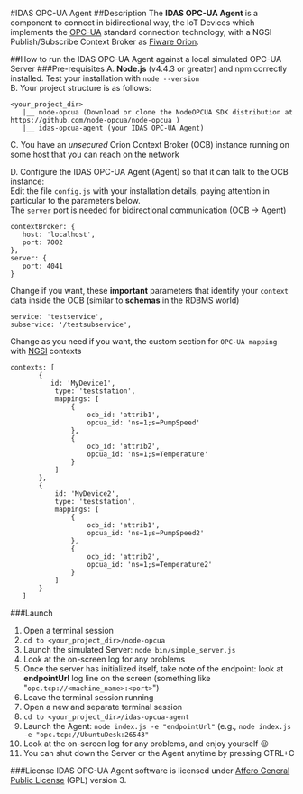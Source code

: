#IDAS OPC-UA Agent
##Description
The **IDAS OPC-UA Agent** is a component to connect in bidirectional way, the IoT Devices which implements the [OPC-UA](https://opcfoundation.org/about/opc-technologies/opc-ua/) standard connection technology, with a NGSI Publish/Subscribe Context Broker as [Fiware Orion](http://catalogue.fiware.org/enablers/publishsubscribe-context-broker-orion-context-broker).

##How to run the IDAS OPC-UA Agent against a local simulated OPC-UA Server
###Pre-requisites
A. **Node.js** (v4.4.3 or greater) and npm correctly installed. Test your installation with ```node --version```<br/>
B. Your project structure is as follows: <br/>
```
<your_project_dir>
   |__ node-opcua (Download or clone the NodeOPCUA SDK distribution at https://github.com/node-opcua/node-opcua )
   |__ idas-opcua-agent (your IDAS OPC-UA Agent)
```

C. You have an _unsecured_ Orion Context Broker (OCB) instance running on some host that you can reach on the network<br/>

D. Configure the IDAS OPC-UA Agent (Agent) so that it can talk to the OCB instance:<br/>
Edit the file ```config.js``` with your installation details, paying attention in particular to the parameters below.<br/>
The ```server``` port is needed for bidirectional communication (OCB -> Agent)<br/>
 ```
contextBroker: {
    host: 'localhost', 
    port: 7002
},
server: {
    port: 4041
}
```
Change if you want, these **important** parameters that identify your ```context``` data inside the OCB (similar to **schemas** in the RDBMS world)</br>
 ```
 service: 'testservice',
 subservice: '/testsubservice',

 ```
 Change as you need if you want, the custom section for ```OPC-UA mapping``` with [NGSI](https://forge.fiware.org/plugins/mediawiki/wiki/fiware/index.php/NGSI-9/NGSI-10_information_model) contexts
 ```
 contexts: [
        {
           id: 'MyDevice1',
            type: 'teststation',
            mappings: [
                {
                    ocb_id: 'attrib1',
                    opcua_id: 'ns=1;s=PumpSpeed'
                },
                {
                    ocb_id: 'attrib2',
                    opcua_id: 'ns=1;s=Temperature'
                }
            ]
        },
        {
            id: 'MyDevice2',
            type: 'teststation',
            mappings: [
                {
                    ocb_id: 'attrib1',
                    opcua_id: 'ns=1;s=PumpSpeed2'
                },
                {
                    ocb_id: 'attrib2',
                    opcua_id: 'ns=1;s=Temperature2'
                }
            ]
        }
    ]

 ```
###Launch
1. Open a terminal session
2. ```cd to <your_project_dir>/node-opcua```
3. Launch the simulated Server: ```node bin/simple_server.js```
4. Look at the on-screen log for any problems 
5. Once the server has initialized itself, take note of the endpoint: look at **endpointUrl** log line on the screen (something like "```opc.tcp://<machine_name>:<port>```")
6. Leave the terminal session running
7. Open a new and separate terminal session
8. ```cd to <your_project_dir>/idas-opcua-agent```
9. Launch the Agent: ```node index.js -e "endpointUrl"``` (e.g., ```node index.js -e "opc.tcp://UbuntuDesk:26543"```
10. Look at the on-screen log for any problems, and enjoy yourself :wink:
11. You can shut down the Server or the Agent anytime by pressing CTRL+C


###License
IDAS OPC-UA Agent software is licensed under [Affero General Public License](http://www.gnu.org/licenses/agpl-3.0.html) (GPL) version 3.
